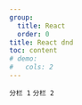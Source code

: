 ```yaml
---
group:
  title: React
  order: 0
title: React dnd
toc: content
# demo:
#   cols: 2
---
```


<code src="./_react-dnd/demo1.tsx">分栏 1</code>
<code src="./_react-dnd/demo2.tsx">分栏 2</code>

